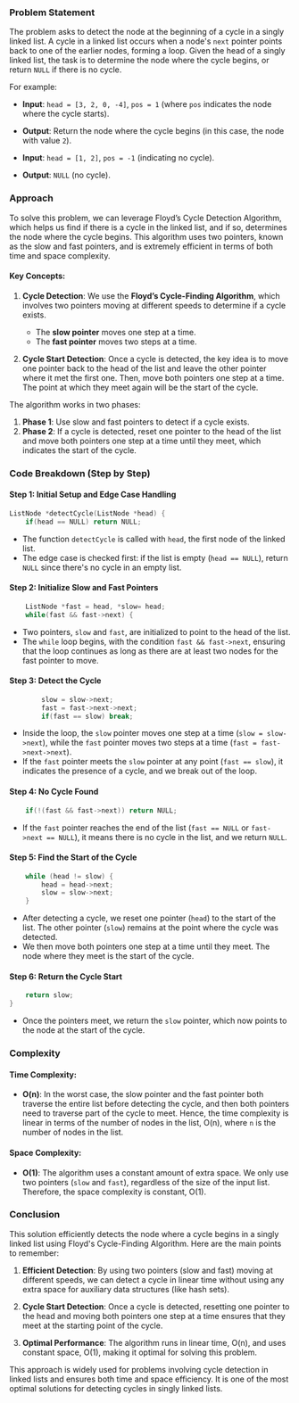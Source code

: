 ### Problem Statement

The problem asks to detect the node at the beginning of a cycle in a singly linked list. A cycle in a linked list occurs when a node's `next` pointer points back to one of the earlier nodes, forming a loop. Given the head of a singly linked list, the task is to determine the node where the cycle begins, or return `NULL` if there is no cycle.

For example:
- **Input**: `head = [3, 2, 0, -4]`, `pos = 1` (where `pos` indicates the node where the cycle starts).
- **Output**: Return the node where the cycle begins (in this case, the node with value `2`).
  
- **Input**: `head = [1, 2]`, `pos = -1` (indicating no cycle).
- **Output**: `NULL` (no cycle).

### Approach

To solve this problem, we can leverage Floyd’s Cycle Detection Algorithm, which helps us find if there is a cycle in the linked list, and if so, determines the node where the cycle begins. This algorithm uses two pointers, known as the slow and fast pointers, and is extremely efficient in terms of both time and space complexity.

#### Key Concepts:
1. **Cycle Detection**: We use the **Floyd’s Cycle-Finding Algorithm**, which involves two pointers moving at different speeds to determine if a cycle exists.
   - The **slow pointer** moves one step at a time.
   - The **fast pointer** moves two steps at a time.
   
2. **Cycle Start Detection**: Once a cycle is detected, the key idea is to move one pointer back to the head of the list and leave the other pointer where it met the first one. Then, move both pointers one step at a time. The point at which they meet again will be the start of the cycle.

The algorithm works in two phases:
1. **Phase 1**: Use slow and fast pointers to detect if a cycle exists.
2. **Phase 2**: If a cycle is detected, reset one pointer to the head of the list and move both pointers one step at a time until they meet, which indicates the start of the cycle.

### Code Breakdown (Step by Step)

#### Step 1: Initial Setup and Edge Case Handling
```cpp
ListNode *detectCycle(ListNode *head) {
    if(head == NULL) return NULL;
```
- The function `detectCycle` is called with `head`, the first node of the linked list. 
- The edge case is checked first: if the list is empty (`head == NULL`), return `NULL` since there's no cycle in an empty list.

#### Step 2: Initialize Slow and Fast Pointers
```cpp
    ListNode *fast = head, *slow= head;
    while(fast && fast->next) {
```
- Two pointers, `slow` and `fast`, are initialized to point to the head of the list.
- The `while` loop begins, with the condition `fast && fast->next`, ensuring that the loop continues as long as there are at least two nodes for the fast pointer to move.

#### Step 3: Detect the Cycle
```cpp
        slow = slow->next;
        fast = fast->next->next;
        if(fast == slow) break;
```
- Inside the loop, the `slow` pointer moves one step at a time (`slow = slow->next`), while the `fast` pointer moves two steps at a time (`fast = fast->next->next`).
- If the `fast` pointer meets the `slow` pointer at any point (`fast == slow`), it indicates the presence of a cycle, and we break out of the loop.

#### Step 4: No Cycle Found
```cpp
    if(!(fast && fast->next)) return NULL;
```
- If the `fast` pointer reaches the end of the list (`fast == NULL` or `fast->next == NULL`), it means there is no cycle in the list, and we return `NULL`.

#### Step 5: Find the Start of the Cycle
```cpp
    while (head != slow) {
        head = head->next;
        slow = slow->next;
    }
```
- After detecting a cycle, we reset one pointer (`head`) to the start of the list. The other pointer (`slow`) remains at the point where the cycle was detected.
- We then move both pointers one step at a time until they meet. The node where they meet is the start of the cycle.
  
#### Step 6: Return the Cycle Start
```cpp
    return slow;
}
```
- Once the pointers meet, we return the `slow` pointer, which now points to the node at the start of the cycle.

### Complexity

#### Time Complexity:
- **O(n)**: In the worst case, the slow pointer and the fast pointer both traverse the entire list before detecting the cycle, and then both pointers need to traverse part of the cycle to meet. Hence, the time complexity is linear in terms of the number of nodes in the list, O(n), where `n` is the number of nodes in the list.

#### Space Complexity:
- **O(1)**: The algorithm uses a constant amount of extra space. We only use two pointers (`slow` and `fast`), regardless of the size of the input list. Therefore, the space complexity is constant, O(1).

### Conclusion

This solution efficiently detects the node where a cycle begins in a singly linked list using Floyd's Cycle-Finding Algorithm. Here are the main points to remember:

1. **Efficient Detection**: By using two pointers (slow and fast) moving at different speeds, we can detect a cycle in linear time without using any extra space for auxiliary data structures (like hash sets).
  
2. **Cycle Start Detection**: Once a cycle is detected, resetting one pointer to the head and moving both pointers one step at a time ensures that they meet at the starting point of the cycle.

3. **Optimal Performance**: The algorithm runs in linear time, O(n), and uses constant space, O(1), making it optimal for solving this problem.

This approach is widely used for problems involving cycle detection in linked lists and ensures both time and space efficiency. It is one of the most optimal solutions for detecting cycles in singly linked lists.